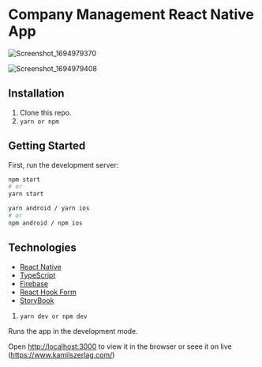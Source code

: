 # Company Management React Native App

![Screenshot_1694979370](https://github.com/val089/company-management/assets/30775271/22d2ccab-6f9a-43ef-ab63-9bab772a91b2)

![Screenshot_1694979408](https://github.com/val089/company-management/assets/30775271/6dc55ffb-4f57-46cc-9b1b-a7e1122c18ee)


## Installation

1. Clone this repo.
2. `yarn or npm`

## Getting Started

First, run the development server:

```bash
npm start
# or
yarn start
```

```bash
yarn android / yarn ios
# or
npm android / npm ios
```

## Technologies

- [React Native](https://reactnative.dev/)
- [TypeScript](https://www.typescriptlang.org/)
- [Firebase](https://firebase.google.com/?gad=1&gclid=Cj0KCQjwx5qoBhDyARIsAPbMagDbJAXg88TFjWpSklXu9J4J5-Rt7Tk1-IcB9pQqBr5UCrhglnTs_sgaAnQCEALw_wcB&gclsrc=aw.ds)
- [React Hook Form](https://react-hook-form.com/)
- [StoryBook](https://storybook.js.org/)


1. `yarn dev or npm dev`

Runs the app in the development mode.

Open [http://localhost:3000](http://localhost:3000) to view it in the browser or seee it
on live (https://www.kamilszerlag.com/)
